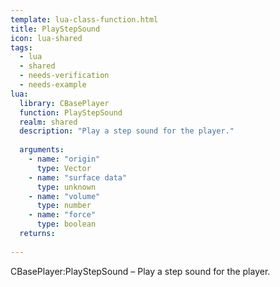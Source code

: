 ```yaml
---
template: lua-class-function.html
title: PlayStepSound
icon: lua-shared
tags:
  - lua
  - shared
  - needs-verification
  - needs-example
lua:
  library: CBasePlayer
  function: PlayStepSound
  realm: shared
  description: "Play a step sound for the player."
  
  arguments:
    - name: "origin"
      type: Vector
    - name: "surface data"
      type: unknown
    - name: "volume"
      type: number
    - name: "force"
      type: boolean
  returns:
    
---
```


<div class="lua__search__keywords">
CBasePlayer:PlayStepSound &#x2013; Play a step sound for the player.
</div>
